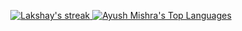 <p align="center">
    <a href="https://github.com/Lakshay-art/github-readme-streak-stats">
        <img title="🔥 Get streak stats for your profile at git.io/streak-stats" alt="Lakshay's streak" src="https://github-readme-streak-stats.herokuapp.com/?user=Lakshay-art&theme=black-ice&hide_border=true&stroke=0000&background=060A0CD0"/>
    </a>
    <a href="https://github.com/Lakshay-art/github-readme-stats"><img alt="Ayush Mishra's Top Languages" src="https://github-readme-stats.vercel.app/api/top-langs/?username=Lakshay-art&langs_count=8&count_private=true&layout=compact&theme=react&hide_border=true&bg_color=0D1117" /></a>
</p>
